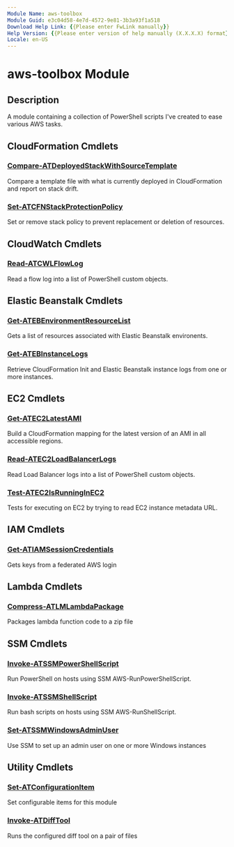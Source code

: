 ```yaml
---
Module Name: aws-toolbox
Module Guid: e3c04d58-4e7d-4572-9e81-3b3a93f1a518
Download Help Link: {{Please enter FwLink manually}}
Help Version: {{Please enter version of help manually (X.X.X.X) format}}
Locale: en-US
---
```


# aws-toolbox Module
## Description
A module containing a collection of PowerShell scripts I've created to ease various AWS tasks.

## CloudFormation Cmdlets
### [Compare-ATDeployedStackWithSourceTemplate](Compare-ATDeployedStackWithSourceTemplate.md)
Compare a template file with what is currently deployed in CloudFormation and report on stack drift.

### [Set-ATCFNStackProtectionPolicy](Set-ATCFNStackProtectionPolicy.md)
Set or remove stack policy to prevent replacement or deletion of resources.

## CloudWatch Cmdlets
### [Read-ATCWLFlowLog](Read-ATCWLFlowLog.md)
Read a flow log into a list of PowerShell custom objects.

## Elastic Beanstalk Cmdlets
### [Get-ATEBEnvironmentResourceList](Get-ATEBEnvironmentResourceList.md)
Gets a list of resources associated with Elastic Beanstalk environents.

### [Get-ATEBInstanceLogs](Get-ATEBInstanceLogs.md)
Retrieve CloudFormation Init and Elastic Beanstalk instance logs from one or more instances.

## EC2 Cmdlets
### [Get-ATEC2LatestAMI](Get-ATEC2LatestAMI.md)
Build a CloudFormation mapping for the latest version of an AMI in all accessible regions.

### [Read-ATEC2LoadBalancerLogs](Read-ATEC2LoadBalancerLogs.md)
Read Load Balancer logs into a list of PowerShell custom objects.

### [Test-ATEC2IsRunningInEC2](Test-ATEC2IsRunningInEC2.md)
Tests for executing on EC2 by trying to read EC2 instance metadata URL.

## IAM Cmdlets
### [Get-ATIAMSessionCredentials](Get-ATIAMSessionCredentials.md)
Gets keys from a federated AWS login

## Lambda Cmdlets
### [Compress-ATLMLambdaPackage](Compress-ATLMLambdaPackage.md)
Packages lambda function code to a zip file

## SSM Cmdlets
### [Invoke-ATSSMPowerShellScript](Invoke-ATSSMPowerShellScript.md)
Run PowerShell on hosts using SSM AWS-RunPowerShellScript.

### [Invoke-ATSSMShellScript](Invoke-ATSSMPhellScript.md)
Run bash scripts on hosts using SSM AWS-RunShellScript.

### [Set-ATSSMWindowsAdminUser](Set-ATSSMWindowsAdminUser.md)
Use SSM to set up an admin user on one or more Windows instances

## Utility Cmdlets
### [Set-ATConfigurationItem](Set-ATConfigurationItem.md)
Set configurable items for this module

### [Invoke-ATDiffTool](Invoke-ATDiffTool)
Runs the configured diff tool on a pair of files